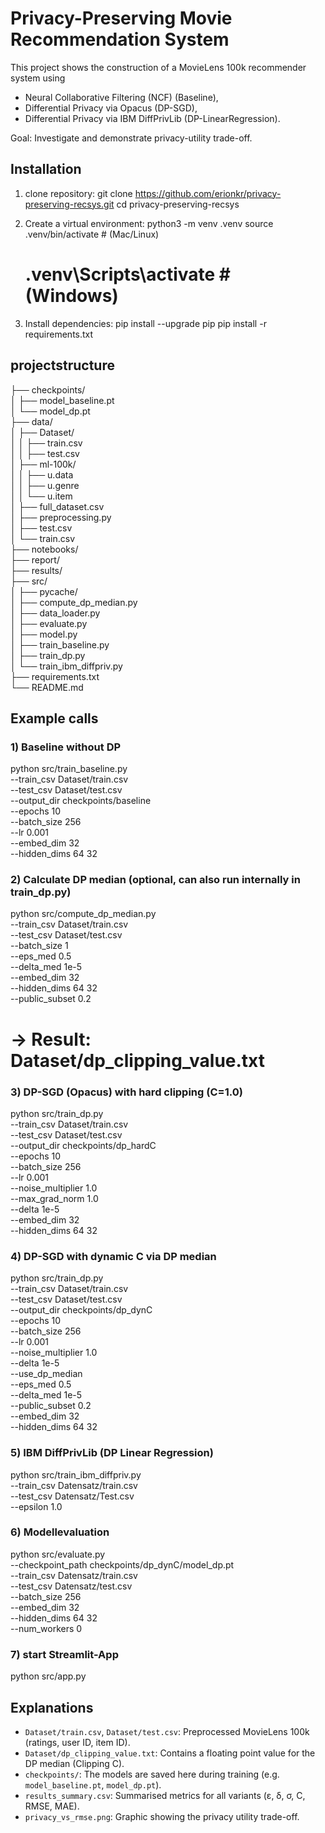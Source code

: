 # Privacy-Preserving Movie Recommendation System

This project shows the construction of a MovieLens 100k recommender system using
- Neural Collaborative Filtering (NCF) (Baseline),
- Differential Privacy via Opacus (DP-SGD),
- Differential Privacy via IBM DiffPrivLib (DP-LinearRegression).

Goal: Investigate and demonstrate privacy-utility trade-off.

## Installation

1. clone repository:
 git clone https://github.com/erionkr/privacy-preserving-recsys.git
 cd privacy-preserving-recsys

2. Create a virtual environment:
 python3 -m venv .venv
 source .venv/bin/activate # (Mac/Linux)
   # .venv\Scripts\activate # (Windows)

3. Install dependencies:
 pip install --upgrade pip
 pip install -r requirements.txt

 ## projectstructure

├── checkpoints/<br/>
│ ├── model_baseline.pt<br/>
│ └── model_dp.pt<br/>
├── data/<br/>
│ ├── Dataset/<br/>
│ │ ├── train.csv<br/>
│ │ ├── test.csv<br/>
│ ├── ml-100k/<br/>
│ │ ├── u.data<br/>
│ │ ├── u.genre<br/>
│ │ └── u.item<br/>
│ ├── full_dataset.csv<br/>
│ ├── preprocessing.py<br/>
│ ├── test.csv<br/>
│ └── train.csv<br/>
├── notebooks/<br/>
├── report/<br/>
├── results/<br/>
├── src/<br/>
│ ├── pycache/<br/>
│ ├── compute_dp_median.py<br/>
│ ├── data_loader.py<br/>
│ ├── evaluate.py<br/>
│ ├── model.py<br/>
│ ├── train_baseline.py<br/>
│ ├── train_dp.py<br/>
│ └── train_ibm_diffpriv.py<br/>
├── requirements.txt<br/>
└── README.md<br/>

## Example calls

### 1) Baseline without DP
python src/train_baseline.py \
  --train_csv Dataset/train.csv \
  --test_csv Dataset/test.csv \
  --output_dir checkpoints/baseline \
  --epochs 10 \
  --batch_size 256 \
  --lr 0.001 \
  --embed_dim 32 \
  --hidden_dims 64 32

### 2) Calculate DP median (optional, can also run internally in train_dp.py)
python src/compute_dp_median.py \
  --train_csv Dataset/train.csv \
  --test_csv Dataset/test.csv \
  --batch_size 1 \
  --eps_med 0.5 \
  --delta_med 1e-5 \
  --embed_dim 32 \
  --hidden_dims 64 32 \
  --public_subset 0.2
# → Result: Dataset/dp_clipping_value.txt

### 3) DP-SGD (Opacus) with hard clipping (C=1.0)
python src/train_dp.py \
  --train_csv Dataset/train.csv \
  --test_csv Dataset/test.csv \
  --output_dir checkpoints/dp_hardC \
  --epochs 10 \
  --batch_size 256 \
  --lr 0.001 \
  --noise_multiplier 1.0 \
  --max_grad_norm 1.0 \
  --delta 1e-5 \
  --embed_dim 32 \
  --hidden_dims 64 32

### 4) DP-SGD with dynamic C via DP median
python src/train_dp.py \
  --train_csv Dataset/train.csv \
  --test_csv Dataset/test.csv \
  --output_dir checkpoints/dp_dynC \
  --epochs 10 \
  --batch_size 256 \
  --lr 0.001 \
  --noise_multiplier 1.0 \
  --delta 1e-5 \
  --use_dp_median \
  --eps_med 0.5 \
  --delta_med 1e-5 \
  --public_subset 0.2 \
  --embed_dim 32 \
  --hidden_dims 64 32

### 5) IBM DiffPrivLib (DP Linear Regression)
python src/train_ibm_diffpriv.py \
  --train_csv Datensatz/train.csv \
  --test_csv Datensatz/Test.csv \
  --epsilon 1.0

### 6) Modellevaluation
python src/evaluate.py \
  --checkpoint_path checkpoints/dp_dynC/model_dp.pt \
  --train_csv Datensatz/train.csv \
  --test_csv Datensatz/test.csv \
  --batch_size 256 \
  --embed_dim 32 \
  --hidden_dims 64 32 \
  --num_workers 0

### 7) start Streamlit-App
python src/app.py

## Explanations

- `Dataset/train.csv`, `Dataset/test.csv`: Preprocessed MovieLens 100k (ratings, user ID, item ID).  
- `Dataset/dp_clipping_value.txt`: Contains a floating point value for the DP median (Clipping C).  
- `checkpoints/`: The models are saved here during training (e.g. `model_baseline.pt`, `model_dp.pt`).  
- `results_summary.csv`: Summarised metrics for all variants (ε, δ, σ, C, RMSE, MAE).  
- `privacy_vs_rmse.png`: Graphic showing the privacy utility trade-off.
